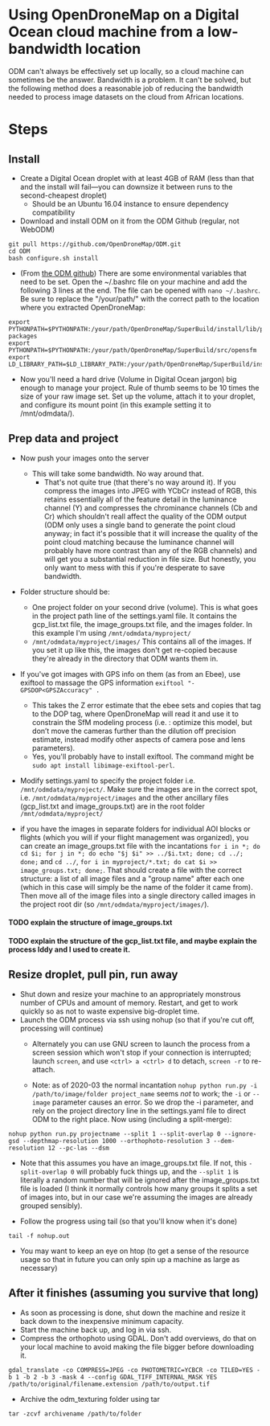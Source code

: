 # Using OpenDroneMap on a Digital Ocean cloud machine from a low-bandwidth location

ODM can't always be effectively set up locally, so a cloud machine can sometimes be the answer. Bandwidth is a problem. It can't be solved, but the following method does a reasonable job of reducing the bandwidth needed to process image datasets on the cloud from African locations.

# Steps
## Install
- Create a Digital Ocean droplet with at least 4GB of RAM (less than that and the install will fail&mdash;you can downsize it between runs to the second-cheapest droplet)
  - Should be an Ubuntu 16.04 instance to ensure dependency compatibility
- Download and install ODM on it from the ODM Github (regular, not WebODM)

```
git pull https://github.com/OpenDroneMap/ODM.git
cd ODM
bash configure.sh install
```

- (From [the ODM github](https://github.com/OpenDroneMap/ODM)) There are some environmental variables that need to be set. Open the ~/.bashrc file on your machine and add the following 3 lines at the end. The file can be opened with ```nano ~/.bashrc```. Be sure to replace the "/your/path/" with the correct path to the location where you extracted OpenDroneMap:

```
export PYTHONPATH=$PYTHONPATH:/your/path/OpenDroneMap/SuperBuild/install/lib/python2.7/dist-packages
export PYTHONPATH=$PYTHONPATH:/your/path/OpenDroneMap/SuperBuild/src/opensfm
export LD_LIBRARY_PATH=$LD_LIBRARY_PATH:/your/path/OpenDroneMap/SuperBuild/install/lib
```

- Now you'll need a hard drive (Volume in Digital Ocean jargon) big enough to manage your project. Rule of thumb seems to be 10 times the size of your raw image set. Set up the volume, attach it to your droplet, and configure its mount point (in this example setting it to /mnt/odmdata/).

## Prep data and project
- Now push your images onto the server
  - This will take some bandwidth. No way around that.
    - That's not quite true (that there's no way around it). If you compress the images into  JPEG with YCbCr instead of RGB, this retains essentially all of the feature detail in the luminance channel (Y) and compresses the chrominance channels (Cb and Cr) which shouldn't reall affect the quality of the ODM output (ODM only uses a single band to generate the point cloud anyway; in fact it's possible that it will increase the quality of the point cloud matching because the luminance channel will probably have more contrast than any of the RGB channels) and will get you a substantial reduction in file size. But honestly, you only want to mess with this if you're desperate to save bandwidth.

- Folder structure should be:
  - One project folder on your second drive (volume). This is what goes in the project path line of the settings.yaml file. It contains the gcp_list.txt file, the image_groups.txt file, and the images folder. In this example I'm using ```/mnt/odmdata/myproject/```
  - ```/mnt/odmdata/myproject/images/``` This contains all of the images. If you set it up like this, the images don't get re-copied because they're already in the directory that ODM wants them in. 
- If you've got images with GPS info on them (as from an Ebee), use exiftool to massage the GPS information ```exiftool "-GPSDOP<GPSZAccuracy" .```
  - This takes the Z error estimate that the ebee sets and copies that tag to the DOP tag, where OpenDroneMap will read it and use it to constrain the SfM modeling process (i.e. : optimize this model, but don’t move the cameras further than the dilution off precision estimate, instead modify other aspects of camera pose and lens parameters).
  - Yes, you'll probably have to install exiftool. The command might be ```sudo apt install libimage-exiftool-perl```.

- Modify settings.yaml to specify the project folder i.e. ```/mnt/odmdata/myproject/```. Make sure the images are in the correct spot, i.e. ```/mnt/odmdata/myproject/images``` and the other ancillary files (gcp_list.txt and image_groups.txt) are in the root folder ```/mnt/odmdata/myproject/```

- if you have the images in separate folders for individual AOI blocks or flights (which you will if your flight management was organized), you can create an image_groups.txt file with the incantations ```for i in *; do cd $i; for j in *; do echo "$j $i" >> ../$i.txt; done; cd ../; done;``` and ```cd ../```, ```for i in myproject/*.txt; do cat $i >> image_groups.txt; done;```. That should create a file with the correct structure: a list of all image files and a "group name" after each one (which in this case will simply be the name of the folder it came from). Then move all of the image files into a single directory called images in the project root dir (so ```/mnt/odmdata/myproject/images/```).

#### TODO explain the structure of image_groups.txt
#### TODO explain the structure of the gcp_list.txt file, and maybe explain the process Iddy and I used to create it.

## Resize droplet, pull pin, run away
- Shut down and resize your machine to an appropriately monstrous number of CPUs and amount of memory. Restart, and get to work quickly so as not to waste expensive big-droplet time.
- Launch the ODM process via ssh using nohup (so that if you're cut off, processing will continue)
  - Alternately you can use GNU screen to launch the process from a screen session which won't stop if your connection is interrupted; launch ```screen```, and use ```<ctrl> a <ctrl> d``` to detach, ```screen -r``` to re-attach.

  - Note: as of 2020-03 the normal incantation ```nohup python run.py -i /path/to/image/folder project_name``` seems _not_ to work; the ```-i``` or ```--image``` parameter causes an error. So we drop the -i parameter, and rely on the project directory line in the settings.yaml file to direct ODM to the right place. Now using (including a split-merge):

```
nohup python run.py projectname --split 1 --split-overlap 0 --ignore-gsd --depthmap-resolution 1000 --orthophoto-resolution 3 --dem-resolution 12 --pc-las --dsm
```

- Note that this assumes you have an image_groups.txt file. If not, this ```-split-overlap 0``` will probably fuck things up, and the ```--split 1``` is literally a random number that will be ignored after the image_groups.txt file is loaded (I think it normally controls how many groups it splits a set of images into, but in our case we're assuming the images are already grouped sensibly).
  
- Follow the progress using tail (so that you'll know when it's done)

```
tail -f nohup.out
```

- You may want to keep an eye on htop (to get a sense of the resource usage so that in future you can only spin up a machine as large as necessary)

## After it finishes (assuming you survive that long)
- As soon as processing is done, shut down the machine and resize it back down to the inexpensive minimum capacity.
- Start the machine back up, and log in via ssh.
- Compress the orthophoto using GDAL. Don't add overviews, do that on your local machine to avoid making the file bigger before downloading it.
```
gdal_translate -co COMPRESS=JPEG -co PHOTOMETRIC=YCBCR -co TILED=YES -b 1 -b 2 -b 3 -mask 4 --config GDAL_TIFF_INTERNAL_MASK YES /path/to/original/filename.extension /path/to/output.tif
```

- Archive the odm_texturing folder using tar
```
tar -zcvf archivename /path/to/folder
```
